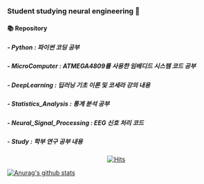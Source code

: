 ### Student studying neural engineering 👋  
  
#### 📚 Repository
##### - Python : 파이썬 코딩 공부
##### - MicroComputer : ATMEGA4809를 사용한 임베디드 시스템 코드 공부
##### - DeepLearning : 딥러닝 기초 이론 및 코세라 강의 내용
##### - Statistics_Analysis : 통계 분석 공부
##### - Neural_Signal_Processing : EEG 신호 처리 코드
##### - Study : 학부 연구 공부 내용

<!--
**2tjdwls/2tjdwls** is a ✨ _special_ ✨ repository because its `README.md` (this file) appears on your GitHub profile.

Here are some ideas to get you started:

- 🔭 I’m currently working on ...
- 🌱 I’m currently learning ...
- 👯 I’m looking to collaborate on ...
- 🤔 I’m looking for help with ...
- 💬 Ask me about ...
- 📫 How to reach me: ...
- 😄 Pronouns: ...
- ⚡ Fun fact: ...
-->

<div align=center>

[![Hits](https://hits.seeyoufarm.com/api/count/incr/badge.svg?url=https%3A%2F%2Fgithub.com%2F2tjdwls&count_bg=%2379C83D&title_bg=%23555555&icon=&icon_color=%23E7E7E7&title=hits&edge_flat=false)](https://hits.seeyoufarm.com)
  
</div>


  [![Anurag's github stats](https://github-readme-stats.vercel.app/api?username=2tjdwls)](https://github.com/2tjdwls/github-readme-stats)
